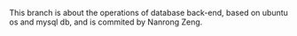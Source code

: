This  branch  is about the operations of database back-end, based on ubuntu os and mysql db, and is commited by Nanrong Zeng.